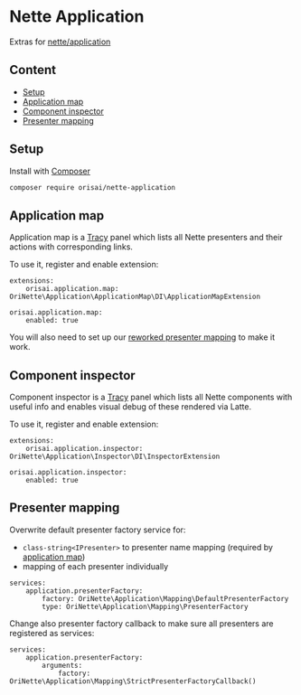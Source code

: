 # Nette Application

Extras for [nette/application](https://github.com/nette/application/)

## Content

- [Setup](#setup)
- [Application map](#application-map)
- [Component inspector](#component-inspector)
- [Presenter mapping](#presenter-mapping)

## Setup

Install with [Composer](https://getcomposer.org)

```sh
composer require orisai/nette-application
```

## Application map

Application map is a [Tracy](https://github.com/nette/tracy/) panel which lists all Nette presenters and their actions
with corresponding links.

To use it, register and enable extension:

```neon
extensions:
	orisai.application.map: OriNette\Application\ApplicationMap\DI\ApplicationMapExtension

orisai.application.map:
	enabled: true
```

You will also need to set up our [reworked presenter mapping](#presenter-mapping) to make it work.

## Component inspector

Component inspector is a [Tracy](https://github.com/nette/tracy/) panel which lists all Nette components with useful
info and enables visual debug of these rendered via Latte.

To use it, register and enable extension:

```neon
extensions:
	orisai.application.inspector: OriNette\Application\Inspector\DI\InspectorExtension

orisai.application.inspector:
	enabled: true
```

## Presenter mapping

Overwrite default presenter factory service for:

- `class-string<IPresenter>` to presenter name mapping (required by [application map](#application-map))
- mapping of each presenter individually

```neon
services:
	application.presenterFactory:
		factory: OriNette\Application\Mapping\DefaultPresenterFactory
		type: OriNette\Application\Mapping\PresenterFactory
```

Change also presenter factory callback to make sure all presenters are registered as services:

```neon
services:
	application.presenterFactory:
		arguments:
			factory: OriNette\Application\Mapping\StrictPresenterFactoryCallback()
```
